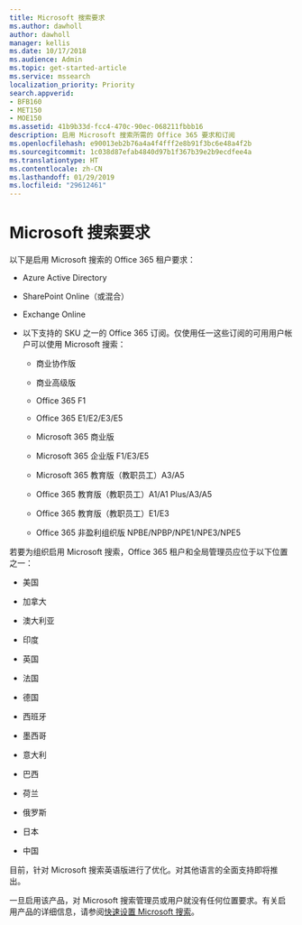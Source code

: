 ```yaml
---
title: Microsoft 搜索要求
ms.author: dawholl
author: dawholl
manager: kellis
ms.date: 10/17/2018
ms.audience: Admin
ms.topic: get-started-article
ms.service: mssearch
localization_priority: Priority
search.appverid:
- BFB160
- MET150
- MOE150
ms.assetid: 41b9b33d-fcc4-470c-90ec-068211fbbb16
description: 启用 Microsoft 搜索所需的 Office 365 要求和订阅
ms.openlocfilehash: e90013eb2b76a4a4f4fff2e8b91f3bc6e48a4f2b
ms.sourcegitcommit: 1c038d87efab4840d97b1f367b39e2b9ecdfee4a
ms.translationtype: HT
ms.contentlocale: zh-CN
ms.lasthandoff: 01/29/2019
ms.locfileid: "29612461"
---
```

# <a name="requirements-for-microsoft-search"></a>Microsoft 搜索要求

以下是启用 Microsoft 搜索的 Office 365 租户要求： 
  
- Azure Active Directory
    
- SharePoint Online（或混合）
    
- Exchange Online
    
- 以下支持的 SKU 之一的 Office 365 订阅。仅使用任一这些订阅的可用用户帐户可以使用 Microsoft 搜索：
    
  - 商业协作版
    
  - 商业高级版
    
  - Office 365 F1
    
  - Office 365 E1/E2/E3/E5
    
  - Microsoft 365 商业版
    
  - Microsoft 365 企业版 F1/E3/E5
    
  - Microsoft 365 教育版（教职员工）A3/A5
    
  - Office 365 教育版（教职员工）A1/A1 Plus/A3/A5
    
  - Office 365 教育版（教职员工）E1/E3
    
  - Office 365 非盈利组织版 NPBE/NPBP/NPE1/NPE3/NPE5
    
若要为组织启用 Microsoft 搜索，Office 365 租户和全局管理员应位于以下位置之一：
  
- 美国
    
- 加拿大
    
- 澳大利亚
    
- 印度
    
- 英国
    
- 法国
    
- 德国
  
- 西班牙
    
- 墨西哥
    
- 意大利
    
- 巴西
    
- 荷兰
    
- 俄罗斯
    
- 日本

- 中国
 
目前，针对 Microsoft 搜索英语版进行了优化。对其他语言的全面支持即将推出。

一旦启用该产品，对 Microsoft 搜索管理员或用户就没有任何位置要求。有关启用产品的详细信息，请参阅[快速设置 Microsoft 搜索](quick-set-up.md)。 

  

